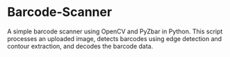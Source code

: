# Barcode-Scanner
A simple barcode scanner using OpenCV and PyZbar in Python. This script processes an uploaded image, detects barcodes using edge detection and contour extraction, and decodes the barcode data.
